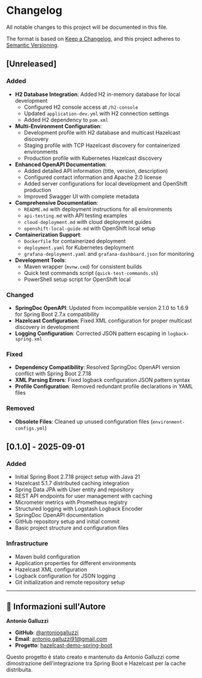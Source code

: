 # Changelog

All notable changes to this project will be documented in this file.

The format is based on [Keep a Changelog](https://keepachangelog.com/en/1.0.0/),
and this project adheres to [Semantic Versioning](https://semver.org/spec/v2.0.0.html).

## [Unreleased]

### Added
- **H2 Database Integration**: Added H2 in-memory database for local development
  - Configured H2 console access at `/h2-console`
  - Updated `application-dev.yml` with H2 connection settings
  - Added H2 dependency to `pom.xml`
- **Multi-Environment Configuration**:
  - Development profile with H2 database and multicast Hazelcast discovery
  - Staging profile with TCP Hazelcast discovery for containerized environments
  - Production profile with Kubernetes Hazelcast discovery
- **Enhanced OpenAPI Documentation**:
  - Added detailed API information (title, version, description)
  - Configured contact information and Apache 2.0 license
  - Added server configurations for local development and OpenShift production
  - Improved Swagger UI with complete metadata
- **Comprehensive Documentation**:
  - `README.md` with deployment instructions for all environments
  - `api-testing.md` with API testing examples
  - `cloud-deployment.md` with cloud deployment guides
  - `openshift-local-guide.md` with OpenShift local setup
- **Containerization Support**:
  - `Dockerfile` for containerized deployment
  - `deployment.yaml` for Kubernetes deployment
  - `grafana-deployment.yaml` and `grafana-dashboard.json` for monitoring
- **Development Tools**:
  - Maven wrapper (`mvnw.cmd`) for consistent builds
  - Quick test commands script (`quick-test-commands.sh`)
  - PowerShell setup script for OpenShift local

### Changed
- **SpringDoc OpenAPI**: Updated from incompatible version 2.1.0 to 1.6.9 for Spring Boot 2.7.x compatibility
- **Hazelcast Configuration**: Fixed XML configuration for proper multicast discovery in development
- **Logging Configuration**: Corrected JSON pattern escaping in `logback-spring.xml`

### Fixed
- **Dependency Compatibility**: Resolved SpringDoc OpenAPI version conflict with Spring Boot 2.7.18
- **XML Parsing Errors**: Fixed logback configuration JSON pattern syntax
- **Profile Configuration**: Removed redundant profile declarations in YAML files

### Removed
- **Obsolete Files**: Cleaned up unused configuration files (`environment-configs.yml`)

## [0.1.0] - 2025-09-01

### Added
- Initial Spring Boot 2.7.18 project setup with Java 21
- Hazelcast 5.1.7 distributed caching integration
- Spring Data JPA with User entity and repository
- REST API endpoints for user management with caching
- Micrometer metrics with Prometheus registry
- Structured logging with Logstash Logback Encoder
- SpringDoc OpenAPI documentation
- GitHub repository setup and initial commit
- Basic project structure and configuration files

### Infrastructure
- Maven build configuration
- Application properties for different environments
- Hazelcast XML configuration
- Logback configuration for JSON logging
- Git initialization and remote repository setup

---

## 📝 Informazioni sull'Autore

**Antonio Galluzzi**
- **GitHub**: [@antoniogalluzzi](https://github.com/antoniogalluzzi)
- **Email**: antonio.galluzzi91@gmail.com
- **Progetto**: [hazelcast-demo-spring-boot](https://github.com/antoniogalluzzi/hazelcast-demo-spring-boot)

Questo progetto è stato creato e mantenuto da Antonio Galluzzi come dimostrazione dell'integrazione tra Spring Boot e Hazelcast per la cache distribuita.
